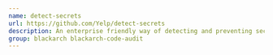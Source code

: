 ```yaml
---
name: detect-secrets
url: https://github.com/Yelp/detect-secrets
description: An enterprise friendly way of detecting and preventing secrets in code.
group: blackarch blackarch-code-audit
---
```

